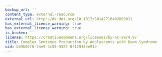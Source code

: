 ```yaml
---
backup_url: ''
content_type: external-resource
external_url: http://dx.doi.org/10.1017/S0142716402002011
has_external_licence_warning: true
has_external_license_warning: true
is_broken: ''
license: https://creativecommons.org/licenses/by-nc-sa/4.0/
title: Complex Sentence Production by Adolescents with Down Syndrome
uid: bb9b02f6-24e9-4c55-9325-0f12915ee91e
---
```

